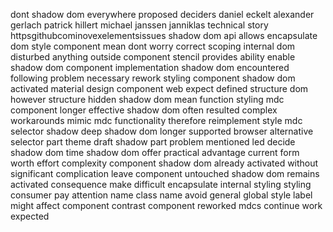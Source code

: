 dont shadow dom everywhere proposed deciders daniel eckelt alexander gerlach patrick hillert michael janssen janniklas technical story httpsgithubcominovexelementsissues shadow dom api allows encapsulate dom style component mean dont worry correct scoping internal dom disturbed anything outside component stencil provides ability enable shadow dom component implementation shadow dom encountered following problem necessary rework styling component shadow dom activated material design component web expect defined structure dom however structure hidden shadow dom mean function styling mdc component longer effective shadow dom often resulted complex workarounds mimic mdc functionality therefore reimplement style mdc selector shadow deep shadow dom longer supported browser alternative selector part theme draft shadow part problem mentioned led decide shadow dom time shadow dom offer practical advantage current form worth effort complexity component shadow dom already activated without significant complication leave component untouched shadow dom remains activated consequence make difficult encapsulate internal styling styling consumer pay attention name class name avoid general global style label might affect component contrast component reworked mdcs continue work expected
